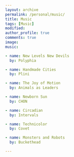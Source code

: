 ```yaml
---
layout: archive
permalink: /personal/music/
title: Music
tags: [Music]
modified: 
author_profile: true
comments: true
image:
music:

- name: New Levels New Devils
  by: Polyphia

- name: Handmade Cities
  by: Plini

- name: The Joy of Motion
  by: Animals as Leaders

- name: Newborn Sun
  by: CHON

- name: Circadian
  by: Intervals

- name: Technicolor
  by: Covet

- name: Monsters and Robots
  by: Buckethead

---
```


<div class = "albums">

</div>

